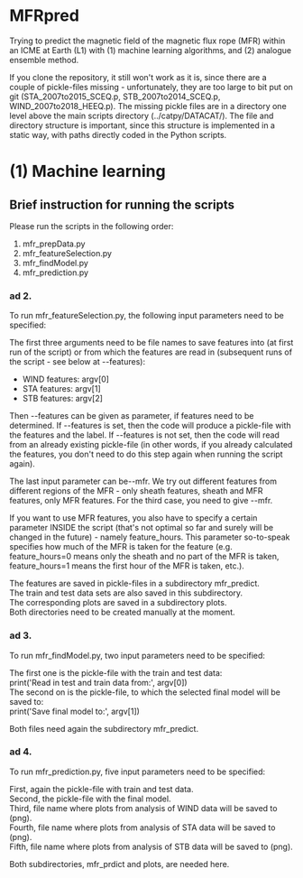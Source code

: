 # MFRpred
Trying to predict the magnetic field of the magnetic flux rope (MFR) within an ICME at Earth (L1) with (1) machine learning algorithms, and (2) analogue ensemble method. 

If you clone the repository, it still won't work as it is, since there are a couple of pickle-files missing - unfortunately, they are too large to bit put on git (STA_2007to2015_SCEQ.p, STB_2007to2014_SCEQ.p, WIND_2007to2018_HEEQ.p). The missing pickle files are in a directory one level above the main scripts directory (../catpy/DATACAT/). The file and directory structure is important, since this structure is implemented in a static way, with paths directly coded in the Python scripts. 
  
# (1) Machine learning  
## Brief instruction for running the scripts  

Please run the scripts in the following order:  
<ol>
  <li> mfr_prepData.py </li>
  <li> mfr_featureSelection.py </li>
  <li> mfr_findModel.py </li>
  <li> mfr_prediction.py </li>
</ol>

### ad 2.  
To run mfr_featureSelection.py, the following input parameters need to be specified:  
  
The first three arguments need to be file names to save features into (at first run of the script) or from which the features are read in (subsequent runs of the script - see below at --features):
<ul>
<li> WIND features: argv[0]  
<li> STA features: argv[1]  
<li> STB features: argv[2]  
</ul>
Then --features can be given as parameter, if features need to be determined. If --features is set, then the code will produce a pickle-file with the features and the label. If --features is not set, then the code will read from an already existing pickle-file (in other words, if you already calculated the features, you don't need to do this step again when running the script again). 

The last input parameter can be--mfr. We try out different features from different regions of the MFR - only sheath features, sheath and MFR features, only MFR features. For the third case, you need to give --mfr. 

If you want to use MFR features, you also have to specify a certain parameter INSIDE the script (that's not optimal so far and surely will be changed in the future) - namely feature_hours. This parameter so-to-speak specifies how much of the MFR is taken for the feature (e.g. feature_hours=0 means only the sheath and no part of the MFR is taken, feature_hours=1 means the first hour of the MFR is taken, etc.).

The features are saved in pickle-files in a subdirectory mfr_predict.  
The train and test data sets are also saved in this subdirectory.  
The corresponding plots are saved in a subdirectory plots.   
Both directories need to be created manually at the moment.  

### ad 3.  
To run mfr_findModel.py, two input parameters need to be specified:  

The first one is the pickle-file with the train and test data:  
print('Read in test and train data from:', argv[0])  
The second on is the pickle-file, to which the selected final model will be saved to:  
print('Save final model to:', argv[1])  

Both files need again the subdirectory mfr_predict.  

### ad 4.  
To run mfr_prediction.py, five input parameters need to be specified:  

First, again the pickle-file with train and test data.  
Second, the pickle-file with the final model.   
Third, file name where plots from analysis of WIND data will be saved to (png).  
Fourth, file name where plots from analysis of STA data will be saved to (png).  
Fifth, file name where plots from analysis of STB data will be saved to (png).  

Both subdirectories, mfr_prdict and plots, are needed here.  

